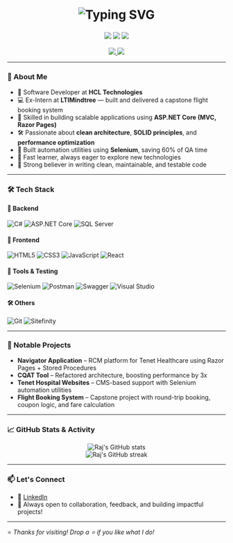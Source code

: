 <h1 align="center">
  <img src="https://readme-typing-svg.herokuapp.com?font=Fira+Code&size=36&pause=1000&center=true&vCenter=true&width=900&lines=Hi+%F0%9F%91%8B%2C+I'm+Raj+Singh;Software+Developer+%7C+ASP.NET+Core+%7C+Automation+Enthusiast" alt="Typing SVG" />
</h1>

<h3 align="center">
  <img src="https://img.shields.io/badge/Fast%20Learner-%F0%9F%9A%80-blueviolet?style=for-the-badge&logo=target" />
  <img src="https://img.shields.io/badge/Problem%20Solver-%F0%9F%A7%91%E2%80%8D%F0%9F%92%BB-orange?style=for-the-badge&logo=gear" />
  <img src="https://img.shields.io/badge/Team%20Player-%F0%9F%91%A4-green?style=for-the-badge&logo=groupme" />
</h3>


<p align="center">
  <a href="https://github.com/Raj-Singh08" target="_blank">
    <img src="https://img.shields.io/github/followers/Raj-Singh08?label=GitHub&style=social" />
  </a>
  <a href="https://www.linkedin.com/in/raj-singh-70b2861aa/" target="_blank">
    <img src="https://img.shields.io/badge/LinkedIn-blue?style=flat&logo=linkedin" />
  </a>
</p>

---

### 🚀 About Me

- 💼 Software Developer at **HCL Technologies**  
- 💻 Ex-Intern at **LTIMindtree** — built and delivered a capstone flight booking system  
- 🔧 Skilled in building scalable applications using **ASP.NET Core (MVC, Razor Pages)**  
- 🛠️ Passionate about **clean architecture**, **SOLID principles**, and **performance optimization**  
- 🤖 Built automation utilities using **Selenium**, saving 60% of QA time  
- 🧠 Fast learner, always eager to explore new technologies  
- 🌟 Strong believer in writing clean, maintainable, and testable code  

---

### 🛠️ Tech Stack

#### 🧩 Backend
![C#](https://img.shields.io/badge/C%23-68217A?style=for-the-badge&logo=c-sharp&logoColor=white)
![ASP.NET Core](https://img.shields.io/badge/ASP.NET%20Core-512BD4?style=for-the-badge&logo=.net&logoColor=white)
![SQL Server](https://img.shields.io/badge/SQL%20Server-CC2927?style=for-the-badge&logo=microsoftsqlserver&logoColor=white)

#### 🎨 Frontend
![HTML5](https://img.shields.io/badge/HTML5-E34F26?style=for-the-badge&logo=html5&logoColor=white)
![CSS3](https://img.shields.io/badge/CSS3-1572B6?style=for-the-badge&logo=css3&logoColor=white)
![JavaScript](https://img.shields.io/badge/JavaScript-F7DF1E?style=for-the-badge&logo=javascript&logoColor=black)
![React](https://img.shields.io/badge/React-61DAFB?style=for-the-badge&logo=react&logoColor=black)

#### 🔧 Tools & Testing
![Selenium](https://img.shields.io/badge/Selenium-43B02A?style=for-the-badge&logo=selenium&logoColor=white)
![Postman](https://img.shields.io/badge/Postman-FF6C37?style=for-the-badge&logo=postman&logoColor=white)
![Swagger](https://img.shields.io/badge/Swagger-85EA2D?style=for-the-badge&logo=swagger&logoColor=black)
![Visual Studio](https://img.shields.io/badge/Visual%20Studio-5C2D91?style=for-the-badge&logo=visualstudio&logoColor=white)

#### 🛠️ Others
![Git](https://img.shields.io/badge/Git-F05032?style=for-the-badge&logo=git&logoColor=white)
![Sitefinity](https://img.shields.io/badge/Sitefinity-0078D7?style=for-the-badge&logo=progress&logoColor=white)

---

### 📌 Notable Projects

- **Navigator Application** – RCM platform for Tenet Healthcare using Razor Pages + Stored Procedures  
- **CQAT Tool** – Refactored architecture, boosting performance by 3x  
- **Tenet Hospital Websites** – CMS-based support with Selenium automation utilities  
- **Flight Booking System** – Capstone project with round-trip booking, coupon logic, and fare calculation

---

### 📈 GitHub Stats & Activity

<p align="center">
  <img src="https://github-readme-stats.vercel.app/api?username=Raj-Singh08&show_icons=true&theme=tokyonight" alt="Raj's GitHub stats" />
  <br/>
  <img src="https://github-readme-streak-stats.herokuapp.com?user=Raj-Singh08&theme=tokyonight" alt="Raj's GitHub streak" />
  
</p>

---

### 📫 Let's Connect

- 🔗 [LinkedIn](https://www.linkedin.com/in/raj-singh-70b2861aa/)
- 💬 Always open to collaboration, feedback, and building impactful projects!

---

⭐ *Thanks for visiting! Drop a ⭐ if you like what I do!*
